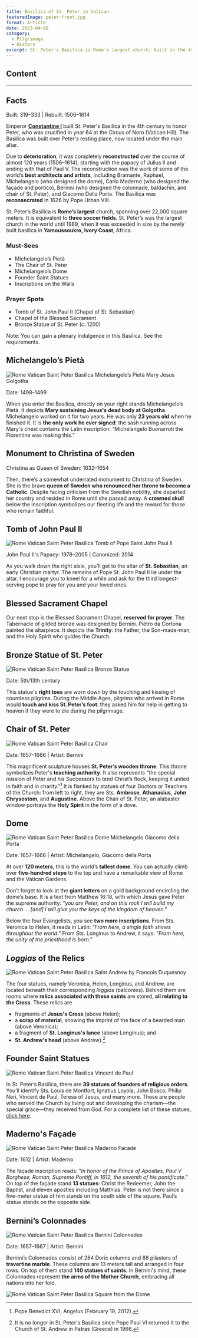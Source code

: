 ```yaml
---
title: Basilica of St. Peter in Vatican
featuredImage: peter-front.jpg
format: Article
date: 2023-04-08
category:
  - Pilgrimage
  - History
excerpt: St. Peter's Basilica is Rome's largest church, built in the 4th century to honor Peter and completely reconstructed between 1506 and 1614. It spans over 22,000 square meters and is equivalent to three soccer fields. The must-sees include Michelangelo's Pietà, the Chair of St. Peter, Michelangelo's Dome, founder Saint Statues, inscriptions on the Walls, prayer spots, the Tomb of St. John Paul II, the Chapel of the Blessed Sacrament, and the Bronze Statue of St. Peter. The dome is the world's tallest, and visitors can climb over 500 steps to the top for a remarkable view of Rome and the Vatican Gardens.
---
```

## Content

---
## Facts
Built: 319–333 | Rebuilt: 1506–1614

Emperor [**Constantine I**](https://www.britannica.com/biography/Constantine-I-Roman-emperor) built St. Peter's Basilica in the 4th century to honor Peter, who was crucified in year 64 at the Circus of Nero (Vatican Hill). The Basilica was built over Peter's resting place, now located under the main altar.

Due to **deterioration**, it was completely **reconstructed** over the course of almost 120 years (1506–1614), starting with the papacy of Julius II and ending with that of Paul V. The reconstruction was the work of some of the world’s **best architects and artists**, including Bramante, Raphael, Michelangelo (who designed the dome), Carlo Maderno (who designed the façade and portico), Bernini (who designed the colonnade, baldachin, and chair of St. Peter), and Giacomo Della Porta. The Basilica was **reconsecrated** in 1626 by Pope Urban VIII.

St. Peter’s Basilica is **Rome’s largest** church, spanning over 22,000 square meters. It is equivalent to **three soccer fields**. St. Peter’s was the largest church in the world until 1989, when it was exceeded in size by the newly built basilica in **Yamoussoukro, Ivory Coast**, Africa.
 
### Must-Sees
- Michelangelo’s Pietà  
- The Chair of St. Peter  
- Michelangelo’s Dome  
- Founder Saint Statues  
- Inscriptions on the Walls

### Prayer Spots
- Tomb of St. John Paul II (Chapel of St. Sebastian)
- Chapel of the Blessed Sacrament  
- Bronze Statue of St. Peter (c. 1200)  

Note: You can gain a plenary indulgence in this Basilica. See the requirements.

## Michelangelo’s Pietà
![Rome Vatican Saint Peter Basilica Michelangelo’s Pietà Mary Jesus Golgotha](peter-pieta.jpg)

Date: 1498–1499

When you enter the Basilica, directly on your right stands Michelangelo’s Pietà. It depicts **Mary sustaining Jesus's dead body at Golgotha**. Michelangelo worked on it for two years. He was only **23 years old** when he finished it. It is **the only work he ever signed**: the sash running across Mary's chest contains the Latin inscription: “Michelangelo Buonarroti the Florentine was making this.”

## Monument to Christina of Sweden

Christina as Queen of Sweden: 1632–1654 

Then, there’s a somewhat underrated monument to Christina of Sweden. She is the brave **queen of Sweden who renounced her throne to become a Catholic**. Despite facing criticism from the Swedish nobility, she departed her country and resided in Rome until she passed away. A **crowned skull** below the inscription symbolizes our fleeting life and the reward for those who remain faithful.

## Tomb of John Paul II
![Rome Vatican Saint Peter Basilica Tomb of Pope Saint John Paul II](peter-jp2.jpg)

John Paul II's Papacy: 1978–2005 | Canonized: 2014

As you walk down the right aisle, you’ll get to the altar of **St. Sebastian**, an early Christian martyr. The remains of Pope St. John Paul II lie under the altar. I encourage you to kneel for a while and ask for the third longest-serving pope to pray for you and your loved ones.

## Blessed Sacrament Chapel

Our next stop is the Blessed Sacrament Chapel, **reserved for prayer**. The Tabernacle of gilded bronze was designed by Bernini. Pietro da Cortona painted the altarpiece. It depicts the **Trinity**: the Father, the Son-made-man, and the Holy Spirit who guides the Church.

## Bronze Statue of St. Peter
![Rome Vatican Saint Peter Basilica Bronze Statue](peter-bronze.jpg)

Date: 5th/13th century

This statue's **right toes** are worn down by the touching and kissing of countless pilgrims. During the Middle Ages, pilgrims who arrived in Rome would **touch and kiss St. Peter’s foot**: they asked him for help in getting to heaven if they were to die during the pilgrimage.

## Chair of St. Peter
![Rome Vatican Saint Peter Basilica Chair](peter-cathedra.jpg)

Date: 1657–1666 | Artist: Bernini

This magnificent sculpture houses **St. Peter’s wooden throne**. This throne symbolizes Peter's **teaching authority**. It also represents "the special mission of Peter and his Successors to tend Christ’s flock, keeping it united in faith and in charity."[^1] It is flanked by statues of four Doctors or Teachers of the Church: from left to right, they are Sts. **Ambrose**, **Athanasius**, **John Chrysostom**, and **Augustine**. Above the Chair of St. Peter, an alabaster window portrays the **Holy Spirit** in the form of a dove.

## Dome
![Rome Vatican Saint Peter Basilica Dome Michelangelo Giacomo della Porta](peter-dome.jpg)

Date: 1657–1666 | Artist: Michelangelo, Giacomo della Porta

At over **120 meters**, this is the world’s **tallest dome**. You can actually climb over **five-hundred steps** to the top and have a remarkable view of Rome and the Vatican Gardens.

Don’t forget to look at the **giant letters** on a gold background encircling the dome’s base. It is a text from Matthew 16:18, with which Jesus gave Peter the supreme authority: “*you are Peter, and on this rock I will build my church … [and] I will give you the keys of the kingdom of heaven*.”

Below the four Evangelists, you see **two more inscriptions**. From Sts. Veronica to Helen, it reads in Latin: “*From here, a single faith shines throughout the world*.” From Sts. Longinus to Andrew, it says: “*From here, the unity of the priesthood is born*.”

## *Loggias* of the Relics
![Rome Vatican Saint Peter Basilica Saint Andrew by Francois Duquesnoy](peter-andrew.jpg 'St. Andrew by François Duquesnoy')

The four statues, namely Veronica, Helen, Longinus, and Andrew, are located beneath their corresponding *loggias* (balconies). Behind them are rooms where **relics associated with these saints** are stored, **all relating to the Cross**. These relics are

- fragments of **Jesus's Cross** (above Helen);
- a **scrap of material**, showing the imprint of the face of a bearded man (above Veronica);
- a fragment of **St. Longinus's lance** (above Longinus); and
- **St. Andrew's head** (above Andrew).[^2]

## Founder Saint Statues
![Rome Vatican Saint Peter Basilica Vincent de Paul](peter-vdpaul.jpg 'St. Vincent de Paul, founder of the Congregation of the Mission')

In St. Peter’s Basilica, there are **39 statues of founders of religious orders**. You’ll identify Sts. Louis de Montfort, Ignatius Loyola, John Bosco, Philip Neri, Vincent de Paul, Teresa of Jesus, and many more. These are people who served the Church by living out and developing the charism—the special grace—they received from God. For a complete list of these statues, [click here](https://stpetersbasilica.info/Statues/Founders/FounderSaints.htm).

## Maderno's Façade
![Rome Vatican Saint Peter Basilica Maderno Facade](peter-facade.jpg)

Date: 1612 | Artist: Maderno

The façade inscription reads: “*In honor of the Prince of Apostles, Paul V Borghese, Roman, Supreme Pontiff, in 1612, the seventh of his pontificate*.” On top of the façade stand **13 statues**: Christ the Redeemer, John the Baptist, and eleven apostles including Matthias. Peter is not there since a five-meter statue of him stands on the south side of the square. Paul’s statue stands on the opposite side.

## Bernini’s Colonnades
![Rome Vatican Saint Peter Basilica Bernini Colonnades](peter-colonnades.jpg)

Date: 1657–1667 | Artist: Bernini

Bernini’s Colonnades consist of 284 Doric columns and 88 pilasters of **travertine marble**. These columns are 13 meters tall and arranged in four rows. On top of them stand **140 statues of saints**. In Bernini's mind, these Colonnades represent **the arms of the Mother Church**, embracing all nations into her fold.

![Rome Vatican Saint Peter Basilica Square from the Dome](peter-square.jpg)

[^1]:Pope Benedict XVI, Angelus (February 19, 2012).
[^2]:It is no longer in St. Peter's Basilica since Pope Paul VI returned it to the Church of St. Andrew in Patras (Greece) in 1966.
